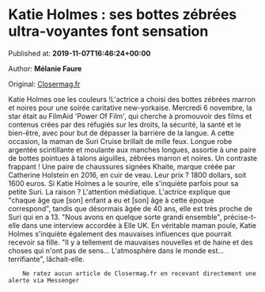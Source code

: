 
# Katie Holmes : ses bottes zébrées ultra-voyantes font sensation

Published at: **2019-11-07T16:46:24+00:00**

Author: **Mélanie Faure**

Original: [Closermag.fr](https://www.closermag.fr/people/katie-holmes-ses-bottes-zebrees-ultra-voyantes-font-sensation-1046158)

Katie Holmes ose les couleurs !L'actrice a choisi des bottes zébrées marron et noires pour une soirée caritative new-yorkaise. Mercredi 6 novembre, la star était au FilmAid 'Power Of Film', qui cherche à promouvoir des films et contenus crées par des réfugiés sur les droits, la sécurité, la santé et le bien-être, avec pour but de dépasser la barrière de la langue. A cette occasion, la maman de Suri Cruise brillait de mille feux. Longue robe argentée scintillante et moulante aux manches longues, assortie à une paire de bottes pointues à talons aiguilles, zébrées marron et noires. Un contraste frappant !
Une paire de chaussures signées Khaite, marque créée par Catherine Holstein en 2016, en cuir de veau. Leur prix ? 1800 dollars, soit 1600 euros.
Si Katie Holmes a le sourire, elle s'inquiète parfois pour sa petite Suri. La raison ? L'attention médiatique. L'actrice explique que "chaque âge que [son] enfant a eu et [son] âge à cette époque correspond", tandis que désormais âgée de 40 ans, elle est très proche de Suri qui en a 13. "Nous avons en quelque sorte grandi ensemble", précise-t-elle dans une interview accordée à Elle UK.
En véritable maman poule, Katie Holmes s'inquiète également des mauvaises influences que pourrait recevoir sa fille. "Il y a tellement de mauvaises nouvelles et de haine et des choses qui n'ont pas de sens... L'atmosphère dans le monde est... terrifiante", lâchait-elle.

        Ne ratez aucun article de Closermag.fr en recevant directement une alerte via Messenger
      
